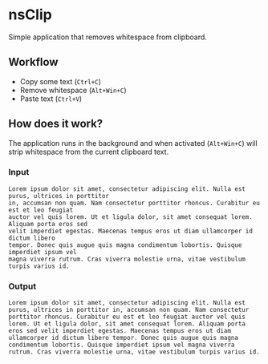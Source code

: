 # nsClip

Simple application that removes whitespace from clipboard.

## Workflow

* Copy some text (``Ctrl+C``)
* Remove whitespace (``Alt+Win+C``)
* Paste text (``Ctrl+V``)

## How does it work?

The application runs in the background and when activated (``Alt+Win+C``) will strip whitespace from the current clipboard text.

### Input

```
Lorem ipsum dolor sit amet, consectetur adipiscing elit. Nulla est purus, ultrices in porttitor
in, accumsan non quam. Nam consectetur porttitor rhoncus. Curabitur eu est et leo feugiat
auctor vel quis lorem. Ut et ligula dolor, sit amet consequat lorem. Aliquam porta eros sed
velit imperdiet egestas. Maecenas tempus eros ut diam ullamcorper id dictum libero
tempor. Donec quis augue quis magna condimentum lobortis. Quisque imperdiet ipsum vel
magna viverra rutrum. Cras viverra molestie urna, vitae vestibulum turpis varius id.
```

### Output

```
Lorem ipsum dolor sit amet, consectetur adipiscing elit. Nulla est purus, ultrices in porttitor in, accumsan non quam. Nam consectetur porttitor rhoncus. Curabitur eu est et leo feugiat auctor vel quis lorem. Ut et ligula dolor, sit amet consequat lorem. Aliquam porta eros sed velit imperdiet egestas. Maecenas tempus eros ut diam ullamcorper id dictum libero tempor. Donec quis augue quis magna condimentum lobortis. Quisque imperdiet ipsum vel magna viverra rutrum. Cras viverra molestie urna, vitae vestibulum turpis varius id.
```
